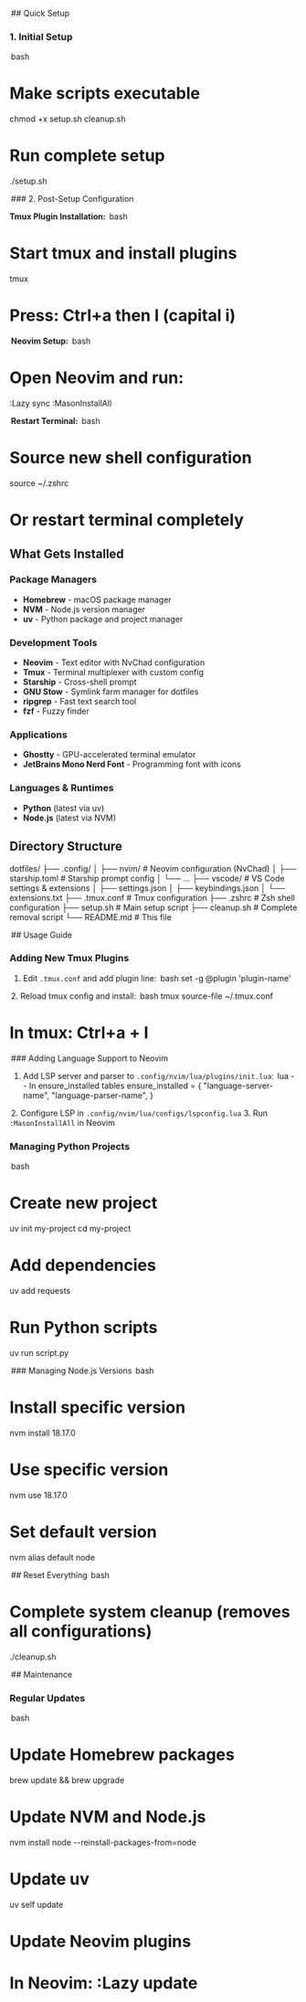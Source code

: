 ⁠ ## Quick Setup

### 1. Initial Setup
 ⁠bash
# Make scripts executable
chmod +x setup.sh cleanup.sh

# Run complete setup
./setup.sh


⁠ ### 2. Post-Setup Configuration
<!-- Do this step in Ghostty -->

**Tmux Plugin Installation:**
 ⁠bash
# Start tmux and install plugins
tmux
# Press: Ctrl+a then I (capital i)


⁠ **Neovim Setup:**
 ⁠bash
# Open Neovim and run:
:Lazy sync
:MasonInstallAll


⁠ **Restart Terminal:**
 ⁠bash
# Source new shell configuration
source ~/.zshrc
# Or restart terminal completely


## What Gets Installed

### Package Managers
- **Homebrew** - macOS package manager
- **NVM** - Node.js version manager
- **uv** - Python package and project manager

### Development Tools
- **Neovim** - Text editor with NvChad configuration
- **Tmux** - Terminal multiplexer with custom config
- **Starship** - Cross-shell prompt
- **GNU Stow** - Symlink farm manager for dotfiles
- **ripgrep** - Fast text search tool
- **fzf** - Fuzzy finder

### Applications
- **Ghostty** - GPU-accelerated terminal emulator
- **JetBrains Mono Nerd Font** - Programming font with icons

### Languages & Runtimes
- **Python** (latest via uv)
- **Node.js** (latest via NVM)

## Directory Structure


dotfiles/
├── .config/
│   ├── nvim/           # Neovim configuration (NvChad)
│   ├── starship.toml   # Starship prompt config
│   └── ...
├── vscode/             # VS Code settings & extensions
│   ├── settings.json
│   ├── keybindings.json
│   └── extensions.txt
├── .tmux.conf          # Tmux configuration
├── .zshrc              # Zsh shell configuration
├── setup.sh            # Main setup script
├── cleanup.sh          # Complete removal script
└── README.md           # This file


⁠ ## Usage Guide

### Adding New Tmux Plugins
1. Edit `.tmux.conf` and add plugin line:
    ⁠bash
   set -g @plugin 'plugin-name'
   
⁠ 2. Reload tmux config and install:
    ⁠bash
   tmux source-file ~/.tmux.conf
   # In tmux: Ctrl+a + I
   

⁠ ### Adding Language Support to Neovim
1. Add LSP server and parser to `.config/nvim/lua/plugins/init.lua`:
    ⁠lua
   -- In ensure_installed tables
   ensure_installed = {
     "language-server-name",
     "language-parser-name",
   }
   
⁠ 2. Configure LSP in `.config/nvim/lua/configs/lspconfig.lua`
3. Run `:MasonInstallAll` in Neovim

### Managing Python Projects
 ⁠bash
# Create new project
uv init my-project
cd my-project

# Add dependencies
uv add requests

# Run Python scripts
uv run script.py


⁠ ### Managing Node.js Versions
 ⁠bash
# Install specific version
nvm install 18.17.0

# Use specific version
nvm use 18.17.0

# Set default version
nvm alias default node


⁠ ## Reset Everything
 ⁠bash
# Complete system cleanup (removes all configurations)
./cleanup.sh


⁠ ## Maintenance

### Regular Updates
 ⁠bash
# Update Homebrew packages
brew update && brew upgrade

# Update NVM and Node.js
nvm install node --reinstall-packages-from=node

# Update uv
uv self update

# Update Neovim plugins
# In Neovim: :Lazy update
```
```